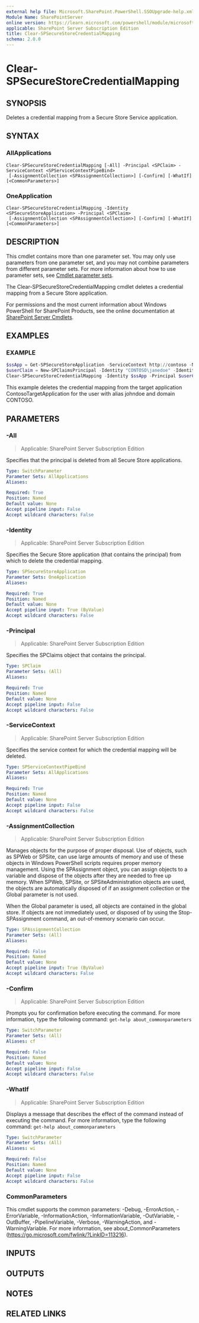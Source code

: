 ```yaml
---
external help file: Microsoft.SharePoint.PowerShell.SSOUpgrade-help.xml
Module Name: SharePointServer
online version: https://learn.microsoft.com/powershell/module/microsoft.sharepoint.powershell/clear-spsecurestorecredentialmapping
applicable: SharePoint Server Subscription Edition
title: Clear-SPSecureStoreCredentialMapping
schema: 2.0.0
---
```


# Clear-SPSecureStoreCredentialMapping

## SYNOPSIS
Deletes a credential mapping from a Secure Store Service application.

## SYNTAX

### AllApplications
```
Clear-SPSecureStoreCredentialMapping [-All] -Principal <SPClaim> -ServiceContext <SPServiceContextPipeBind>
 [-AssignmentCollection <SPAssignmentCollection>] [-Confirm] [-WhatIf] [<CommonParameters>]
```

### OneApplication
```
Clear-SPSecureStoreCredentialMapping -Identity <SPSecureStoreApplication> -Principal <SPClaim>
 [-AssignmentCollection <SPAssignmentCollection>] [-Confirm] [-WhatIf] [<CommonParameters>]
```

## DESCRIPTION
This cmdlet contains more than one parameter set.
You may only use parameters from one parameter set, and you may not combine parameters from different parameter sets.
For more information about how to use parameter sets, see [Cmdlet parameter sets](https://learn.microsoft.com/powershell/scripting/developer/cmdlet/cmdlet-parameter-sets).

The Clear-SPSecureStoreCredentialMapping cmdlet deletes a credential mapping from a Secure Store application.

For permissions and the most current information about Windows PowerShell for SharePoint Products, see the online documentation at [SharePoint Server Cmdlets](https://learn.microsoft.com/powershell/sharepoint/sharepoint-server/sharepoint-server-cmdlets).

## EXAMPLES

### EXAMPLE
```powershell
$ssApp = Get-SPSecureStoreApplication -ServiceContext http://contoso -Name "ContosoTargetApplication"
$userClaim = New-SPClaimsPrincipal -Identity "CONTOSO\janedoe" -IdentityType WindowsSamAccountName
Clear-SPSecureStoreCredentialMapping -Identity $ssApp -Principal $userClaim
```

This example deletes the credential mapping from the target application ContosoTargetApplication for the user with alias johndoe and domain CONTOSO.

## PARAMETERS

### -All

> Applicable: SharePoint Server Subscription Edition

Specifies that the principal is deleted from all Secure Store applications.

```yaml
Type: SwitchParameter
Parameter Sets: AllApplications
Aliases:

Required: True
Position: Named
Default value: None
Accept pipeline input: False
Accept wildcard characters: False
```

### -Identity

> Applicable: SharePoint Server Subscription Edition

Specifies the Secure Store application (that contains the principal) from which to delete the credential mapping.

```yaml
Type: SPSecureStoreApplication
Parameter Sets: OneApplication
Aliases:

Required: True
Position: Named
Default value: None
Accept pipeline input: True (ByValue)
Accept wildcard characters: False
```

### -Principal

> Applicable: SharePoint Server Subscription Edition

Specifies the SPClaims object that contains the principal.

```yaml
Type: SPClaim
Parameter Sets: (All)
Aliases:

Required: True
Position: Named
Default value: None
Accept pipeline input: False
Accept wildcard characters: False
```

### -ServiceContext

> Applicable: SharePoint Server Subscription Edition

Specifies the service context for which the credential mapping will be deleted.

```yaml
Type: SPServiceContextPipeBind
Parameter Sets: AllApplications
Aliases:

Required: True
Position: Named
Default value: None
Accept pipeline input: False
Accept wildcard characters: False
```

### -AssignmentCollection

> Applicable: SharePoint Server Subscription Edition

Manages objects for the purpose of proper disposal.
Use of objects, such as SPWeb or SPSite, can use large amounts of memory and use of these objects in Windows PowerShell scripts requires proper memory management.
Using the SPAssignment object, you can assign objects to a variable and dispose of the objects after they are needed to free up memory.
When SPWeb, SPSite, or SPSiteAdministration objects are used, the objects are automatically disposed of if an assignment collection or the Global parameter is not used.

When the Global parameter is used, all objects are contained in the global store.
If objects are not immediately used, or disposed of by using the Stop-SPAssignment command, an out-of-memory scenario can occur.

```yaml
Type: SPAssignmentCollection
Parameter Sets: (All)
Aliases:

Required: False
Position: Named
Default value: None
Accept pipeline input: True (ByValue)
Accept wildcard characters: False
```

### -Confirm

> Applicable: SharePoint Server Subscription Edition

Prompts you for confirmation before executing the command.
For more information, type the following command: `get-help about_commonparameters`

```yaml
Type: SwitchParameter
Parameter Sets: (All)
Aliases: cf

Required: False
Position: Named
Default value: None
Accept pipeline input: False
Accept wildcard characters: False
```

### -WhatIf

> Applicable: SharePoint Server Subscription Edition

Displays a message that describes the effect of the command instead of executing the command.
For more information, type the following command: `get-help about_commonparameters`

```yaml
Type: SwitchParameter
Parameter Sets: (All)
Aliases: wi

Required: False
Position: Named
Default value: None
Accept pipeline input: False
Accept wildcard characters: False
```

### CommonParameters
This cmdlet supports the common parameters: -Debug, -ErrorAction, -ErrorVariable, -InformationAction, -InformationVariable, -OutVariable, -OutBuffer, -PipelineVariable, -Verbose, -WarningAction, and -WarningVariable. For more information, see about_CommonParameters (https://go.microsoft.com/fwlink/?LinkID=113216).

## INPUTS

## OUTPUTS

## NOTES

## RELATED LINKS
